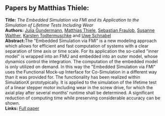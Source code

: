 <h2>Papers by Matthias Thiele:</h2>
<p>
<b>Title:</b> <i> The Embedded Simulation via FMI and its Application to the Simulation of Lifetime Tests Including Wear </i> <br />
<b>Authors:</b> <a href="../authors/author_97.html">Julia Gundermann</a>, <a href="../authors/author_270.html">Matthias Thiele</a>, <a href="../authors/author_74.html">Sebastian Fraulob</a>, <a href="../authors/author_291.html">Susanne Walther</a>, <a href="../authors/author_278.html">Karsten Todtermuschke</a> and <a href="../authors/author_241.html">Uwe Schnabel</a><br />
<b>Abstract:</b>The "Embedded Simulation via FMI" is a new modeling approach which allows for efficient and fast computation of systems with a clear separation of time axis or time
scale. For its application the so-called "inner model" is wrapped into an FMU and embedded into an outer model, whose dynamics control the integration. The computation
of the embedded model is only utilized on demand. In this way the "Embedded Simulation via FMI" uses the Functional Mock-up Interface for Co-Simulation in a different way than it was provided for. The functionality has been realized within SimulationX prototypically. It is applied to the simulation of the lifetime test of a linear stepper motor including wear in the screw drive, for which the axial play after several months’ runtime shall be determined. A significant reduction of computing time while preserving considerable accuracy can be shown.<br />
<b>Links:</b> <a href="../submissions/ecp17132541_GundermannThieleFraulobWaltherTodtermuschkeSchnabel.pdf">Full paper</a></p>